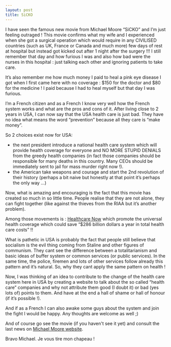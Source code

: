 ```yaml
---
layout: post
title: SiCKO
---
```


I have seen the famous new movie from Michael Moore “SiCKO” and I’m just feeling outraged ! This movie confirms what my wife and I experienced when she got a surgical operation which would require in any CIVILISED countries (such as UK, France or Canada and much more) few days of rest at hospital but instead got kicked out after 1 night after the surgery !!! I still remember that day and how furious I was and also how bad were the nurses in this hospital : just talking each other and ignoring patients to take care.

It’s also remember me how much money I paid to heal a pink eye disease I got when I first came here with no coverage : $150 for the doctor and $80 for the medicine ! I paid because I had to heal myself but that day I was furious.

I’m a French citizen and as a French I know very well how the French system works and what are the pros and cons of it. After living close to 2 years in USA, I can now say that the USA health care is just bad. They have no idea what means the word “prevention” because all they care is “make money”.

So 2 choices exist now for USA:

* the next president introduce a national health care system which will provide health coverage for everyone and NO MORE STUPID DENIALS from the greedy health companies (in fact those companies should be responsible for many deaths in this country. Many CEOs should be immediately sent to jail for mass murder right now !).
*  the American take weapons and courage and start the 2nd revolution of their history (perhaps a bit naive but honestly at that point it’s perhaps the only way …)

Now, what is amazing and encouraging is the fact that this movie has created so much in so little time. People realise that they are not alone, they can fight together (like against the thieves from the RIAA but it’s another problem).

Among those movements is : [Healthcare Now](http://www.healthcare-now.org/index.html) which promote the universal health coverage which could save “$286 billion dollars a year in total health care costs” !!

What is pathetic in USA is probably the fact that people still believe that socialism is the evil thing coming from Staline and other figures of communism. They cant see the difference between a totalitarianism and basic ideas of buffer system or common services (or public services). In the same time, the police, firemen and lots of other services follow already this pattern and it’s natural. So, why they cant apply the same pattern on health !

Now, I was thinking of an idea to contribute to the change of the health care system here in USA by creating a website to talk about the so called “health care” companies and why not attribute them good (I doubt it) or bad (yes lots of) points to them. And have at the end a hall of shame or hall of honour (if it’s possible !).

And if as a French I can also awake some guys about the system and join the fight I would be happy.  Any thoughts are welcome as well ;)

And of course go see the movie (if you haven't see it yet) and consult the last news on [Michael Moore website](http://www.michaelmoore.com).

Bravo Michael. Je vous tire mon chapeau !